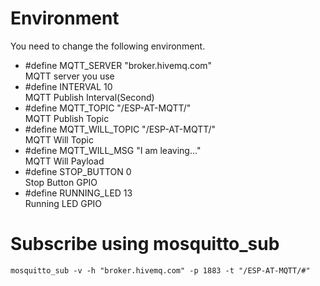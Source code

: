 # Environment
You need to change the following environment.

- #define MQTT_SERVER     "broker.hivemq.com"   
MQTT server you use   
- #define INTERVAL        10   
MQTT Publish Interval(Second)   
- #define MQTT_TOPIC      "/ESP-AT-MQTT/"   
MQTT Publish Topic   
- #define MQTT_WILL_TOPIC "/ESP-AT-MQTT/"   
MQTT Will Topic   
- #define MQTT_WILL_MSG   "I am leaving..."   
MQTT Will Payload   
- #define STOP_BUTTON     0   
Stop Button GPIO   
- #define RUNNING_LED     13   
Running LED GPIO   


# Subscribe using mosquitto_sub
```
mosquitto_sub -v -h "broker.hivemq.com" -p 1883 -t "/ESP-AT-MQTT/#"
```
